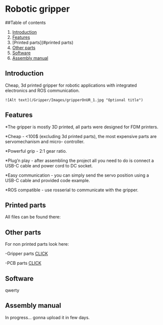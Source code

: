 # Robotic gripper

##Table of contents
  1. [Introduction](#introduction)
  1. [Features](#features)
  1. [Printed parts](#printed parts) 
  1. [Other parts](#other-parts)
  1. [Software](software)
  1. [Assembly manual](#assembly-manual)

## Introduction

 Cheap, 3d printed gripper for robotic applications with integrated electronics and ROS communication.
 
    ![Alt text](/Gripper/Images/gripperOnUR_1.jpg "Optional title")
    
## Features

*The gripper is mostly 3D printed, all parts were designed for FDM printers.

*Cheap - <100$ (excluding 3d printed parts), the most expensive parts are servomechanism and micro-
controller.

*Powerful grip - 2:1 gear ratio.

*Plug’n play - after assembling the project all you need to do is connect a USB-C cable and power cord
to DC socket.

*Easy communication - you can simply send the servo position using a USB-C cable and provided code
example.

*ROS compatible - use rosserial to communicate with the gripper.

## Printed parts

All files can be found there: <prusaprinters link>

## Other parts
  
For non printed parts look here:

-Gripper parts [CLICK](Robotic-gripper/Gripper/BOM/GripperBOM.xlsx)

-PCB parts [CLICK](Robotic-gripper/PCB/BOM/PCB_BOM.xlsx)

## Software

qwerty

## Assembly manual
  
In progress... gonna upload it in few days.
